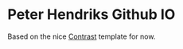 Peter Hendriks Github IO
========================
Based on the nice [Contrast](http://niklasbuschmann.github.io/contrast) template for now.
